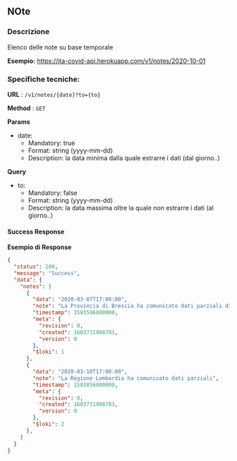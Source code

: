 ## NOte

### Descrizione
Elenco delle note su base temporale

**Esempio:** https://ita-covid-api.herokuapp.com/v1/notes/2020-10-01

### Specifiche tecniche: 

**URL** : `/v1/notes/{date}?to={to}`

**Method** : `GET`

**Params**

  * date:
    * Mandatory: true
    * Format: string (yyyy-mm-dd)
    * Description: la data minima dalla quale estrarre i dati (dal giorno..)
  
**Query**

  * to:
    * Mandatory: false
    * Format: string (yyyy-mm-dd)
    * Description: la data massima oltre la quale non estrarre i dati (al giorno..)

#### Success Response

**Esempio di Response**

```json
{
  "status": 200,
  "message": "Success",
  "data": {
    "notes": [
      {
        "data": "2020-03-07T17:00:00",
        "note": "La Provincia di Brescia ha comunicato dati parziali di 300 casi positivi",
        "timestamp": 1583596800000,
        "meta": {
          "revision": 0,
          "created": 1603731908703,
          "version": 0
        },
        "$loki": 1
      },
      {
        "data": "2020-03-10T17:00:00",
        "note": "La Regione Lombardia ha comunicato dati parziali",
        "timestamp": 1583856000000,
        "meta": {
          "revision": 0,
          "created": 1603731908703,
          "version": 0
        },
        "$loki": 2
      },
    ]
  }
}
```